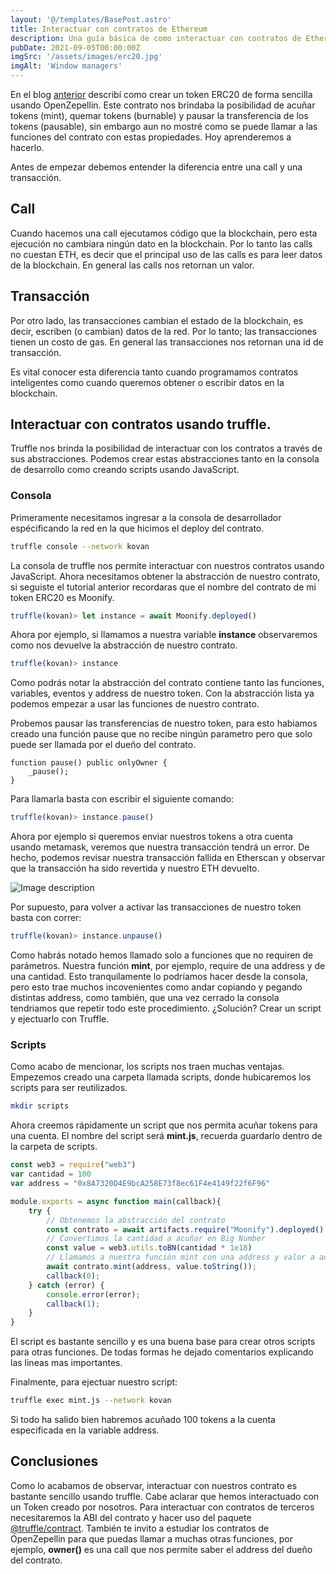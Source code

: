 ```yaml
---
layout: '@/templates/BasePost.astro'
title: Interactuar con contratos de Ethereum
description: Una guía básica de como interactuar con contratos de Ethereum usando Truffle.
pubDate: 2021-09-05T00:00:00Z
imgSrc: '/assets/images/erc20.jpg'
imgAlt: 'Window managers'
---
```

En el blog [anterior](https://dev.to/moonify/crear-facilmente-tokens-erc20-25il) describí como crear un token ERC20 de forma sencilla usando OpenZepellin. Este contrato nos brindaba la posibilidad de acuñar tokens (mint), quemar tokens (burnable) y pausar la transferencia de los tokens (pausable), sin embargo aun no mostré como se puede llamar a las funciones del contrato con estas propiedades. Hoy aprenderemos a hacerlo.

Antes de empezar debemos entender la diferencia entre una call y una transacción. 

## Call
Cuando hacemos una call ejecutamos código que la blockchain, pero esta ejecución no cambiara ningún dato en la blockchain. Por lo tanto las calls no cuestan ETH, es decir que el principal uso de las calls es para leer datos de la blockchain. En general las calls nos retornan un valor.

## Transacción
Por otro lado, las transacciones cambian el estado de la blockchain, es decir, escriben (o cambian) datos de la red. Por lo tanto; las transacciones tienen un costo de gas. En general las transacciones nos retornan una id de transacción. 

Es vital conocer esta diferencia tanto cuando programamos contratos inteligentes como cuando queremos obtener o escribir datos en la blockchain.

## Interactuar con contratos usando truffle.
Truffle nos brinda la posibilidad de interactuar con los contratos a través de sus abstracciones. Podemos crear estas abstracciones tanto en la consola de desarrollo como creando scripts usando JavaScript.

### Consola
Primeramente necesitamos ingresar a la consola de desarrollador espécificando la red en la que hicimos el deploy del contrato. 
```bash
truffle console --network kovan
```

La consola de truffle nos permite interactuar con nuestros contratos usando JavaScript. Ahora necesitamos obtener la abstracción de nuestro contrato, si seguiste el tutorial anterior recordaras que el nombre del contrato de mi token ERC20 es Moonify.
```javascript
truffle(kovan)> let instance = await Moonify.deployed()
```
Ahora por ejemplo, si llamamos a nuestra variable **instance** observaremos como nos devuelve la abstracción de nuestro contrato. 
```javascript
truffle(kovan)> instance
```
Como podrás notar la abstracción del contrato contiene tanto las funciones, variables, eventos y address de nuestro token. Con la abstracción lista ya podemos empezar a usar las funciones de nuestro contrato. 

Probemos pausar las transferencias de nuestro token, para esto habiamos creado una función pause que no recibe ningún parametro pero que solo puede ser llamada por el dueño del contrato. 
```solidity
function pause() public onlyOwner {
    _pause();
}
```
Para llamarla basta con escribir el siguiente comando: 
```javascript
truffle(kovan)> instance.pause()
```
Ahora por ejemplo si queremos enviar nuestros tokens a otra cuenta usando metamask, veremos que nuestra transacción tendrá un error. De hecho, podemos revisar nuestra transacción fallida en Etherscan y observar que la transacción ha sido revertida y nuestro ETH devuelto. 


![Image description](https://dev-to-uploads.s3.amazonaws.com/uploads/articles/05nv23cvplte3rj5mvkj.png)

Por supuesto, para volver a activar las transacciones de nuestro token basta con correr:
```javascript
truffle(kovan)> instance.unpause()
```
Como habrás notado hemos llamado solo a funciones que no requiren de parámetros. Nuestra función **mint**, por ejemplo, require de una address y de una cantidad. Esto tranquilamente lo podríamos hacer desde la consola, pero esto trae muchos incovenientes como andar copiando y pegando distintas address, como también, que una vez cerrado la consola tendriamos que repetir todo este procedimiento. ¿Solución? Crear un script y ejectuarlo con Truffle.
### Scripts
Como acabo de mencionar, los scripts nos traen muchas ventajas. Empezemos creado una carpeta llamada scripts, donde hubicaremos los scripts para ser reutilizados. 
```bash
mkdir scripts
```
Ahora creemos rápidamente un script que nos permita acuñar tokens para una cuenta. El nombre del script será **mint.js**, recuerda guardarlo dentro de la carpeta de scripts.
```javascript
const web3 = require("web3")
var cantidad = 100
var address = "0x8A7320D4E9bcA258E73f8ec61F4e4149f22f6F96"

module.exports = async function main(callback){
    try {
        // Obtenemos la abstracción del contrato
        const contrato = await artifacts.require("Moonify").deployed()
        // Convertimos la cantidad a acuñar en Big Number
        const value = web3.utils.toBN(cantidad * 1e18)
        // Llamamos a nuestra función mint con una address y valor a acuñar
        await contrato.mint(address, value.toString());
        callback(0);
    } catch (error) {
        console.error(error);
        callback(1);
    }
}
```
El script es bastante sencillo y es una buena base para crear otros scripts para otras funciones. De todas formas he dejado comentarios explicando las lineas mas importantes. 

Finalmente, para ejectuar nuestro script: 
```bash
truffle exec mint.js --network kovan
```
Si todo ha salido bien habremos acuñado 100 tokens a la cuenta especificada en la variable address.

## Conclusiones
Como lo acabamos de observar, interactuar con nuestros contrato es bastante sencillo usando truffle. Cabe aclarar que hemos interactuado con un Token creado por nosotros. Para interactuar con contratos de terceros necesitaremos la ABI del contrato y hacer uso del paquete [@truffle/contract](https://www.npmjs.com/package/@truffle/contract). También te invito a estudiar los contratos de OpenZepellin para que puedas llamar a muchas otras funciones, por ejemplo, **owner()** es una call que nos permite saber el address del dueño del contrato.